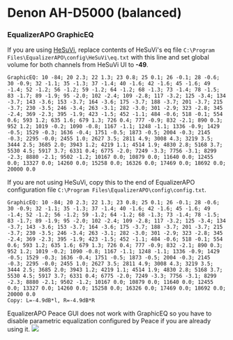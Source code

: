 # Denon AH-D5000 (balanced)
### EqualizerAPO GraphicEQ
If you are using [HeSuVi](https://sourceforge.net/projects/hesuvi/), replace contents of HeSuVi's eq file `C:\Program Files\EqualizerAPO\config\HeSuVi\eq.txt` with this line and set global volume for both channels from HeSuVi UI to **-49**.
```
GraphicEQ: 10 -84; 20 2.3; 22 1.3; 23 0.8; 25 0.1; 26 -0.1; 28 -0.6; 30 -0.9; 32 -1.1; 35 -1.3; 37 -1.4; 40 -1.6; 42 -1.6; 45 -1.6; 49 -1.4; 52 -1.2; 56 -1.2; 59 -1.2; 64 -1.2; 68 -1.3; 73 -1.4; 78 -1.5; 83 -1.7; 89 -1.9; 95 -2.0; 102 -2.4; 109 -2.8; 117 -3.2; 125 -3.4; 134 -3.7; 143 -3.6; 153 -3.7; 164 -3.6; 175 -3.7; 188 -3.7; 201 -3.7; 215 -3.7; 230 -3.5; 246 -3.4; 263 -3.1; 282 -3.0; 301 -2.9; 323 -2.8; 345 -2.4; 369 -2.3; 395 -1.9; 423 -1.5; 452 -1.1; 484 -0.6; 518 -0.1; 554 0.6; 593 1.2; 635 1.6; 679 1.3; 726 0.4; 777 -0.9; 832 -2.1; 890 0.3; 952 1.2; 1019 -0.2; 1090 -0.8; 1167 -1.1; 1248 -1.1; 1336 -0.9; 1429 -0.5; 1529 -0.3; 1636 -0.4; 1751 -0.5; 1873 -0.5; 2004 -0.3; 2145 -0.3; 2295 -0.0; 2455 1.0; 2627 3.5; 2811 4.9; 3008 4.3; 3219 3.5; 3444 2.5; 3685 2.0; 3943 1.2; 4219 1.1; 4514 1.9; 4830 2.8; 5168 3.7; 5530 4.5; 5917 3.7; 6331 0.4; 6775 -2.0; 7249 -3.3; 7756 -3.1; 8299 -2.3; 8880 -2.1; 9502 -1.2; 10167 0.0; 10879 0.0; 11640 0.0; 12455 0.0; 13327 0.0; 14260 0.0; 15258 0.0; 16326 0.0; 17469 0.0; 18692 0.0; 20000 0.0
```
If you are not using HeSuVi, copy this to the end of EqualizerAPO configuration file `C:\Program Files\EqualizerAPO\config\config.txt`.
```
GraphicEQ: 10 -84; 20 2.3; 22 1.3; 23 0.8; 25 0.1; 26 -0.1; 28 -0.6; 30 -0.9; 32 -1.1; 35 -1.3; 37 -1.4; 40 -1.6; 42 -1.6; 45 -1.6; 49 -1.4; 52 -1.2; 56 -1.2; 59 -1.2; 64 -1.2; 68 -1.3; 73 -1.4; 78 -1.5; 83 -1.7; 89 -1.9; 95 -2.0; 102 -2.4; 109 -2.8; 117 -3.2; 125 -3.4; 134 -3.7; 143 -3.6; 153 -3.7; 164 -3.6; 175 -3.7; 188 -3.7; 201 -3.7; 215 -3.7; 230 -3.5; 246 -3.4; 263 -3.1; 282 -3.0; 301 -2.9; 323 -2.8; 345 -2.4; 369 -2.3; 395 -1.9; 423 -1.5; 452 -1.1; 484 -0.6; 518 -0.1; 554 0.6; 593 1.2; 635 1.6; 679 1.3; 726 0.4; 777 -0.9; 832 -2.1; 890 0.3; 952 1.2; 1019 -0.2; 1090 -0.8; 1167 -1.1; 1248 -1.1; 1336 -0.9; 1429 -0.5; 1529 -0.3; 1636 -0.4; 1751 -0.5; 1873 -0.5; 2004 -0.3; 2145 -0.3; 2295 -0.0; 2455 1.0; 2627 3.5; 2811 4.9; 3008 4.3; 3219 3.5; 3444 2.5; 3685 2.0; 3943 1.2; 4219 1.1; 4514 1.9; 4830 2.8; 5168 3.7; 5530 4.5; 5917 3.7; 6331 0.4; 6775 -2.0; 7249 -3.3; 7756 -3.1; 8299 -2.3; 8880 -2.1; 9502 -1.2; 10167 0.0; 10879 0.0; 11640 0.0; 12455 0.0; 13327 0.0; 14260 0.0; 15258 0.0; 16326 0.0; 17469 0.0; 18692 0.0; 20000 0.0
Copy: L=-4.9dB*l, R=-4.9dB*R
```
EqualizerAPO Peace GUI does not work with GraphicEQ so you have to disable parametric equalization configured by Peace if you are already using it.
![](https://raw.githubusercontent.com/jaakkopasanen/AutoEq/master/results/Headphone.com/headphoncecom/onear/Denon%20AH-D5000%20(balanced)/Denon%20AH-D5000%20(balanced).png)
